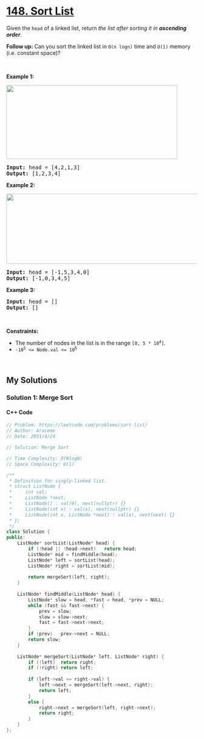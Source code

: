 # [148. Sort List](https://leetcode.com/problems/sort-list/)

<div><p>Given the <code>head</code> of a linked list, return <em>the list after sorting it in <strong>ascending order</strong></em>.</p>

<p><strong>Follow up:</strong> Can you sort the linked list in <code>O(n logn)</code> time and <code>O(1)</code>&nbsp;memory (i.e. constant space)?</p>

<p>&nbsp;</p>
<p><strong>Example 1:</strong></p>
<img alt="" src="https://assets.leetcode.com/uploads/2020/09/14/sort_list_1.jpg" style="width: 450px; height: 194px;">
<pre><strong>Input:</strong> head = [4,2,1,3]
<strong>Output:</strong> [1,2,3,4]
</pre>

<p><strong>Example 2:</strong></p>
<img alt="" src="https://assets.leetcode.com/uploads/2020/09/14/sort_list_2.jpg" style="width: 550px; height: 184px;">
<pre><strong>Input:</strong> head = [-1,5,3,4,0]
<strong>Output:</strong> [-1,0,3,4,5]
</pre>

<p><strong>Example 3:</strong></p>

<pre><strong>Input:</strong> head = []
<strong>Output:</strong> []
</pre>

<p>&nbsp;</p>
<p><strong>Constraints:</strong></p>

<ul>
	<li>The number of nodes in the list is in the range <code>[0, 5 * 10<sup>4</sup>]</code>.</li>
	<li><code>-10<sup>5</sup> &lt;= Node.val &lt;= 10<sup>5</sup></code></li>
</ul>
</div>

<p>&nbsp;</p>

## My Solutions
### Solution 1: Merge Sort
#### C++ Code
```cpp
// Problem: https://leetcode.com/problems/sort-list/
// Author: Araceae
// Date: 2021/4/24

// Solution: Merge Sort

// Time Complexity: O(NlogN)
// Space Complexity: O(1)

/**
 * Definition for singly-linked list.
 * struct ListNode {
 *     int val;
 *     ListNode *next;
 *     ListNode() : val(0), next(nullptr) {}
 *     ListNode(int x) : val(x), next(nullptr) {}
 *     ListNode(int x, ListNode *next) : val(x), next(next) {}
 * };
 */
class Solution {
public:
    ListNode* sortList(ListNode* head) {
        if (!head || !head->next)   return head;
        ListNode* mid = findMiddle(head);
        ListNode* left = sortList(head);
        ListNode* right = sortList(mid);
        
        return mergeSort(left, right);
    }
    
    ListNode* findMiddle(ListNode* head) {
        ListNode* slow = head, *fast = head, *prev = NULL;
        while (fast && fast->next) {
            prev = slow;
            slow = slow->next;
            fast = fast->next->next;
        }
        if (prev)   prev->next = NULL;
        return slow;
    }
     
    ListNode* mergeSort(ListNode* left, ListNode* right) {
        if (!left)  return right;
        if (!right) return left;
        
        if (left->val <= right->val) {
            left->next = mergeSort(left->next, right);
            return left;
        }
        else {
            right->next = mergeSort(left, right->next);
            return right;
        }
    }
};
```